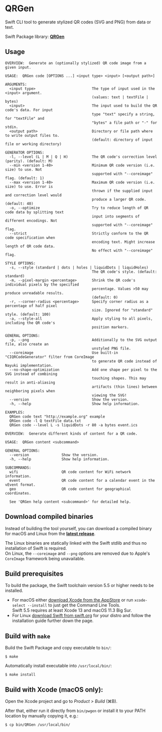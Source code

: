# QRGen
Swift CLI tool to generate stylized QR codes (SVG and PNG) from data or text.

Swift Package library: [**QRGen**](https://github.com/YourMJK/QRGen)

## Usage

```
OVERVIEW:  Generate an (optionally stylized) QR code image from a given input.

USAGE:  QRGen code [OPTIONS ...] <input type> <input> [<output path>]

ARGUMENTS:
  <input type>                          The type of input used in the <input> argument.
                                        (values: text | textFile | bytes)
  <input>                               The input used to build the QR code's data. For input
                                        type "text" specify a string, for "textFile" and
                                        "bytes" a file path or "-" for stdin.
  <output path>                         Directory or file path where to write output files to.
                                        (default: directory of input file or working directory)

GENERATOR OPTIONS:
  -l, --level (L | M | Q | H)           The QR code's correction level (parity). (default: M)
  --min <version 1-40>                  Minimum QR code version (i.e. size) to use. Not
                                        supported with "--coreimage" flag. (default: 1)
  --max <version 1-40>                  Maximum QR code version (i.e. size) to use. Error is
                                        thrown if the supplied input and correction level would
                                        produce a larger QR code. (default: 40)
  -o, --optimize                        Try to reduce length of QR code data by splitting text
                                        input into segments of different encodings. Not
                                        supported with "--coreimage" flag.
  --strict                              Strictly conform to the QR code specification when
                                        encoding text. Might increase length of QR code data.
                                        No effect with "--coreimage" flag.

STYLE OPTIONS:
  -s, --style (standard | dots | holes | liquidDots | liquidHoles)
                                        The QR code's style. (default: standard)
  -m, --pixel-margin <percentage>       Shrink the QR code's individual pixels by the specified
                                        percentage. Values >50 may produce unreadable results.
                                        (default: 0)
  -r, --corner-radius <percentage>      Specify corner radius as a percentage of half pixel
                                        size. Ignored for "standard" style. (default: 100)
  -a, --style-all                       Apply styling to all pixels, including the QR code's
                                        position markers.

GENERAL OPTIONS:
  -p, --png                             Additionally to the SVG output file, also create an
                                        unstyled PNG file.
  --coreimage                           Use built-in "CIQRCodeGenerator" filter from CoreImage
                                        to generate QR code instead of Nayuki implementation.
  --no-shape-optimization               Add one shape per pixel to the SVG instead of combining
                                        touching shapes. This may result in anti-aliasing
                                        artifacts (thin lines) between neighboring pixels when
                                        viewing the SVG!
  --version                             Show the version.
  -h, --help                            Show help information.

EXAMPLES:
  QRGen code text "http://example.org" example
  QRGen code -l Q textFile data.txt
  QRGen code --level L -s liquidDots -r 80 -a bytes event.ics
```

```
OVERVIEW:  Generate different kinds of content for a QR code.

USAGE:  QRGen content <subcommand>

GENERAL OPTIONS:
  --version               Show the version.
  -h, --help              Show help information.

SUBCOMMANDS:
  wifi                    QR code content for WiFi network information.
  event                   QR code content for a calendar event in the vEvent format.
  geo                     QR code content for geographical coordinates.

  See 'QRGen help content <subcommand>' for detailed help.
```

## Download compiled binaries

Instead of building the tool yourself, you can download a compiled binary for macOS and Linux from the [**latest&nbsp;release**](https://github.com/YourMJK/pwgen/releases/latest).

The Linux binaries are statically linked with the Swift stdlib and thus no installation of Swift is required.  
On Linux, the `--coreimage` and `--png` options are removed due to Apple's `CoreImage` framework being unavailable.

## Build prerequisites

To build the package, the Swift toolchain version 5.5 or higher needs to be installed.
- For macOS either [download Xcode from the AppStore](https://apps.apple.com/us/app/xcode/id497799835) or run `xcode-select --install` to just get the Command Line Tools.  
Swift 5.5 requires at least Xcode 13 and macOS 11.3 Big Sur.
- For Linux [download Swift from swift.org](https://www.swift.org/download/) for your distro and follow the installation guide further down the page.

## Build with `make`

Build the Swift Package and copy executable to `bin/`:
```
$ make
```
Automatically install executable into `/usr/local/bin/`:
```
$ make install
```

## Build with Xcode (macOS only):  
Open the Xcode project and go to *Product > Build* (⌘B).

After that, either run it directly from `bin/pwgen` or install it to your PATH location by manually copying it, e.g.:
```
$ cp bin/QRGen /usr/local/bin/
```
